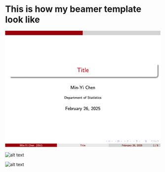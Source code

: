 # This is how my beamer template look like

![alt text](Title.png)

![alt text]([https://github.com/CCMinyi/](https://github.com/CCMinyi/Iowa-State-Beamer-Template/blob/main/Example.png))

![alt text]([https://github.com/CCMinyi/](https://github.com/CCMinyi/Iowa-State-Beamer-Template/blob/main/Example2.png))

